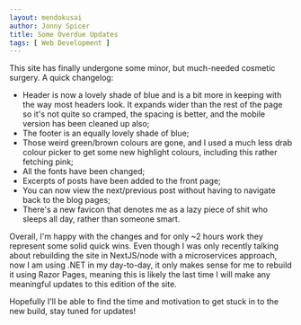 ```yaml
---
layout: mendokusai
author: Jonny Spicer
title: Some Overdue Updates
tags: [ Web Development ]
---
```

This site has finally undergone some minor, but much-needed cosmetic surgery. A quick changelog:

- Header is now a lovely shade of blue and is a bit more in keeping with the way most headers look. It expands wider than the rest of the page so it's not quite so cramped, the spacing is better, and the mobile version has been cleaned up also;
- The footer is an equally lovely shade of blue;
- Those weird green/brown colours are gone, and I used a much less drab colour picker to get some new highlight colours, including this rather fetching <a style="cursor:default">pink</a>;
- All the fonts have been changed;
- Excerpts of posts have been added to the front page;
- You can now view the next/previous post without having to navigate back to the blog pages;
- There's a new favicon that denotes me as a lazy piece of shit who sleeps all day, rather than someone smart.

Overall, I'm happy with the changes and for only ~2 hours work they represent some solid quick wins. Even though I was only recently talking about rebuilding the site in NextJS/node with a microservices 
approach, now I am using .NET in my day-to-day, it only makes sense for me to rebuild it using Razor Pages, meaning this is likely the last time I will make any meaningful updates to this edition of the 
site. 

Hopefully I'll be able to find the time and motivation to get stuck in to the new build, stay tuned for updates!